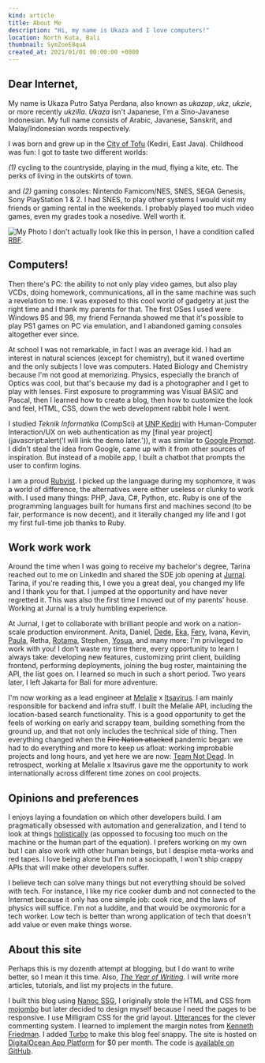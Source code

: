 ```yaml
---
kind: article
title: About Me
description: "Hi, my name is Ukaza and I love computers!"
location: North Kuta, Bali
thumbnail: SymZoeE8quA
created_at: 2021/01/01 00:00:00 +0800
---
```


## Dear Internet,

My name is Ukaza Putro Satya Perdana, also known as *ukazap*, *ukz*, *ukzie*, or more recently *ukzilla*. _Ukaza_ isn't Japanese, I'm a Sino-Javanese Indonesian. <span class="aside">My full name consists of Arabic, Javanese, Sanskrit, and Malay/Indonesian words respectively.</span>

I was born and grew up in the [City of Tofu](https://www.thejakartapost.com/life/2017/02/21/kediris-bah-kacung-tofu-tradition-matters.html) (Kediri, East Java). Childhood was fun: I got to taste two different worlds:

_(1)_ cycling to the countryside, playing in the mud, flying a kite, etc. <span class="aside">The perks of living in the outskirts of town.</span>

and _(2)_ gaming consoles: Nintendo Famicom/NES, SNES, SEGA Genesis, Sony PlayStation 1 & 2. <span class="aside">I had SNES, to play other systems I would visit my friends or gaming rental in the weekends.</span> I probably played too much video games, even my grades took a nosedive. Well worth it.

![My Photo](https://avatars3.githubusercontent.com/u/6721248?s=200&v=4) <span class="aside">I don't actually look like this in person, I have a condition called [RBF](https://en.wikipedia.org/wiki/Resting_bitch_face).</span>

## Computers!

Then there's PC: the ability to not only play video games, but also play VCDs, doing homework, communications, all in the same machine was such a revelation to me. <span class="aside">I was exposed to this cool world of gadgetry at just the right time and I thank my parents for that.</span> The first OSes I used were Windows 95 and 98, my friend Fernanda showed me that it's possible to play PS1 games on PC via emulation, and I abandoned gaming consoles altogether ever since.

At school I was not remarkable, in fact I was an average kid. I had an interest in natural sciences (except for chemistry), but it waned overtime and the only subjects I love was computers. <span class="aside">Hated Biology and Chemistry because I'm not good at memorizing.</span> Physics, especially the branch of Optics was cool, but that's because my dad is a photographer and I get to play with lenses. First exposure to programming was Visual BASIC and Pascal, then I learned how to create a blog, then how to customize the look and feel, HTML, CSS, down the web development rabbit hole I went.

I studied _Teknik Informatika_ (CompSci) at [UNP Kediri](https://unpkediri.ac.id/) with Human-Computer Interaction/UX on web authentication as my [final year project](javascript:alert('I will link the demo later.')), it was similar to [Google Prompt](https://9to5google.com/2016/06/20/google-prompt-two-factor-authentication/). <span class="aside">I didn't steal the idea from Google, came up with it from other sources of inspiration.</span> But instead of a mobile app, I built a chatbot that prompts the user to confirm logins.

I am a proud [Rubyist](https://www.ruby-lang.org/). I picked up the language during my sophomore, it was a world of difference, the alternatives were either useless or clunky to work with. <span class="aside">I used many things: PHP, Java, C#, Python, etc.</span> Ruby is one of the programming languages built for humans first and machines second (to be fair, performance is now decent), and it literally changed my life and I got my first full-time job thanks to Ruby.

## Work work work

Around the time when I was going to receive my bachelor's degree, Tarina reached out to me on LinkedIn and shared the SDE job opening at [Jurnal](https://www.jurnal.id/id/). <span class="aside">Tarina, if you're reading this, I owe you a great deal, you changed my life and I thank you for that.</span> I jumped at the opportunity and have never regretted it. This was also the first time I moved out of my parents' house. Working at Jurnal is a truly humbling experience.

At Jurnal, I get to collaborate with brilliant people and work on a nation-scale production environment. <span class="aside">Anita, Daniel, [Dede](https://github.com/icecold21), [Eka](https://github.com/edharmowongso), [Fery](https://github.com/ferydjzz), Ivana, Kevin, [Paula](https://pawlarius.com/), Retha, [Rotama](https://github.com/adrianrotama), Stephen, [Yosua](https://github.com/yoshasudungan), and many more: I'm privileged to work with you!</span> I don't waste my time there, every opportunity to learn I always take: developing new features, customizing print client, building frontend, performing deployments, joining the bug roster, maintaining the API, the list goes on. I learned so much in such a short period. Two years later, I left Jakarta for Bali for more adventure.

I'm now working as a lead engineer at [Melalie](https://melalie.com) x [Itsavirus](https://itsavirus.com). I am mainly responsible for backend and infra stuff. I built the Melalie API, including the location-based search functionality. This is a good opportunity to get the feels of working on early and scrappy team, building something from the ground up, and that not only includes the technical side of thing. Then everything changed when the ~~Fire Nation attacked~~ pandemic began: we had to do everything and more to keep us afloat: working improbable projects and long hours, and yet here we are now: [Team Not Dead](https://twitter.com/i/status/1203327618050920448). In retrospect, working at Melalie x Itsavirus gave me the opportunity to work internationally across different time zones on cool projects.

## Opinions and preferences

I enjoys laying a foundation on which other developers build. I am pragmatically obsessed with automation and generalization, and I tend to look at things [holistically](https://josephg.com/blog/3-tribes/) (as oppossed to focusing too much on the machine or the human part of the equation). I prefers working on my own but I can also work with other human beings, but I despise meta-works and red tapes. I love being alone but I'm not a sociopath, I won't ship crappy APIs that will make other developers suffer.

I believe tech can solve many things but not everything should be solved with tech. For instance, I like my rice cooker dumb and not connected to the Internet because it only has one simple job: cook rice, and the laws of physics will suffice. <span class="aside">I'm not a luddite, and that would be oxymoronic for a tech worker.</span> Low tech is better than wrong application of tech that doesn't add value or even make things worse.

## About this site

Perhaps this is my dozenth attempt at blogging, but I do want to write better, so I mean it this time. <span class="aside">Also, [_The Year of Writing_](/articles/2021-01-01-year-of-writing/).</span> I will write more articles, tutorials, and list my projects in the future.

I built this blog using [Nanoc SSG](https://nanoc.ws/), I originally stole the HTML and CSS from [mojombo](https://tom.preston-werner.com/) but later decided to design myself because I need the pages to be responsive. I use Milligram CSS for the grid layout. [Utterances](https://utteranc.es/) for the clever commenting system. I learned to implement the margin notes from [Kenneth Friedman](https://kennethfriedman.org/thoughts/2019/marginal-notes/). I added [Turbo](https://turbo.hotwire.dev) to make this blog feel snappy. The site is hosted on [DigitalOcean App Platform](https://www.digitalocean.com/products/app-platform/) for $0 per month. The code is [available on GitHub](https://github.com/ukazap/blog).
